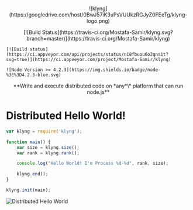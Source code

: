 <p align='center'>
![klyng](https://googledrive.com/host/0BwJ57iK3uPsVUUkzRGJyZ0FEeTg/klyng-logo.png)
</p>

<p align='center'>
    [![Build Status](https://travis-ci.org/Mostafa-Samir/klyng.svg?branch=master)](https://travis-ci.org/Mostafa-Samir/klyng)

    [![Build status](https://ci.appveyor.com/api/projects/status/ni8fbuou6o2qns1t?svg=true)](https://ci.appveyor.com/project/Mostafa-Samir/klyng)

    ![Node Version >= 4.2.3](https://img.shields.io/badge/node-%3E%3D4.2.3-blue.svg)
</p>

<p align='center'> **Write and execute distributed code on *any*\* platform that can run node.js**
</p>

# Distributed Hello World!

```javascript
var klyng = require('klyng');

function main() {
    var size = klyng.size();
    var rank = klyng.rank();

    console.log("Hello World! I'm Process %d-%d", rank, size);

    klyng.end();
}

klyng.init(main);
```

![Distributed Hello World](https://googledrive.com/host/0BwJ57iK3uPsVUUkzRGJyZ0FEeTg/dist-hello.gif)
